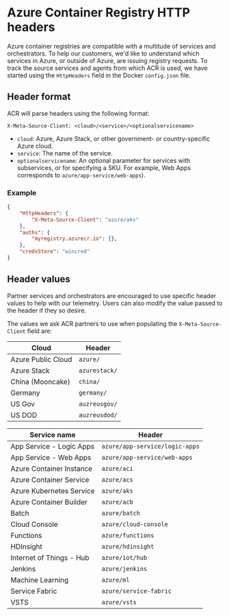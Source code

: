 
# Azure Container Registry HTTP headers

Azure container registries are compatible with a multitude of services and orchestrators. To help our customers, we'd like to understand which services in Azure, or outside of Azure, are issuing registry requests. To track the source services and agents from which ACR is used, we have started using the `HttpHeaders` field in the Docker `config.json` file.

## Header format

ACR will parse headers using the following format:

```HTTP
X-Meta-Source-Client: <cloud>/<service>/<optionalservicename>
```

* `cloud`: Azure, Azure Stack, or other government- or country-specific Azure cloud.
* `service`: The name of the service.
* `optionalservicename`: An optional parameter for services with subservices, or for specifying a SKU. For example, Web Apps corresponds to `azure/app-service/web-apps`).

### Example

```JSON
{
	"HttpHeaders": {
		"X-Meta-Source-Client": "azure/aks"
	},
	"auths": {
		"myregistry.azurecr.io": {},
	},
	"credsStore": "wincred"
}
```

## Header values

Partner services and orchestrators are encouraged to use specific header values to help with our telemetry. Users can also modify the value passed to the header if they so desire.

The values we ask ACR partners to use when populating the `X-Meta-Source-Client` field are:

| Cloud                     | Header                                  |
| ------------------------- | --------------------------------------- |
| Azure Public Cloud        | `azure/`                                |
| Azure Stack               | `azurestack/`                           |
| China (Mooncake)          | `china/`                                |
| Germany                   | `germany/`                              |
| US Gov                    | `auzreusgov/`                           |
| US DOD                    | `auzreusdod/`                           |


| Service name              | Header                                  |
| ------------------------- | --------------------------------------- |
| App Service - Logic Apps  | `azure/app-service/logic-apps`          |
| App Service - Web Apps    | `azure/app-service/web-apps`            |
| Azure Container Instance  | `azure/aci`                             |
| Azure Container Service   | `azure/acs`                             |
| Azure Kubernetes Service  | `azure/aks`                             |
| Azure Container Builder   | `azure/acb`                             |
| Batch                     | `azure/batch`                           |
| Cloud Console             | `azure/cloud-console`                   |
| Functions                 | `azure/functions`                       |
| HDInsight                 | `azure/hdinsight`                       |
| Internet of Things - Hub  | `azure/iot/hub`                         |
| Jenkins                   | `azure/jenkins`                         |
| Machine Learning          | `azure/ml`                              |
| Service Fabric            | `azure/service-fabric`                  |
| VSTS                      | `azure/vsts`                            |
